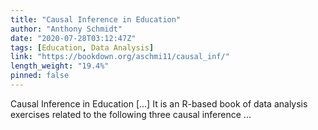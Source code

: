 ```yaml
---
title: "Causal Inference in Education"
author: "Anthony Schmidt"
date: "2020-07-28T03:12:47Z"
tags: [Education, Data Analysis]
link: "https://bookdown.org/aschmi11/causal_inf/"
length_weight: "19.4%"
pinned: false
---
```


Causal Inference in Education [...] It is an R-based book of data analysis exercises related to the following three causal inference ...
